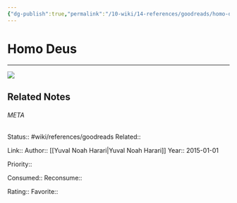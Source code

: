 ```yaml
---
{"dg-publish":true,"permalink":"/10-wiki/14-references/goodreads/homo-deus-20230122082346/","title":"Homo Deus"}
---
```


# Homo Deus
---
![](https://i.gr-assets.com/images/S/compressed.photo.goodreads.com/books/1468760805l/31138556._SY475_.jpg)

## Related Notes




###### META
Status:: #wiki/references/goodreads
Related:: 

Link:: 
Author:: [[Yuval Noah Harari\|Yuval Noah Harari]]
Year:: 2015-01-01

Priority:: 

Consumed:: 
Reconsume:: 

Rating:: 
Favorite:: 
